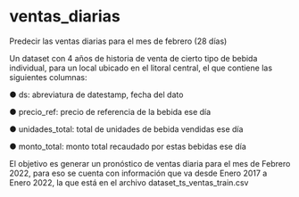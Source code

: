 # ventas_diarias
Predecir las ventas diarias para el mes de febrero (28 días)


Un dataset con 4 años de historia de venta de cierto tipo de bebida individual, para un local ubicado en el litoral central, el que contiene las siguientes columnas:

● ds: abreviatura de datestamp, fecha del dato

● precio_ref: precio de referencia de la bebida ese día

● unidades_total: total de unidades de bebida vendidas ese día

● monto_total: monto total recaudado por estas bebidas ese día

El objetivo es generar un pronóstico de ventas diaria para el mes de Febrero 2022, para eso se
cuenta con información que va desde Enero 2017 a Enero 2022, la que está en el archivo
dataset_ts_ventas_train.csv
